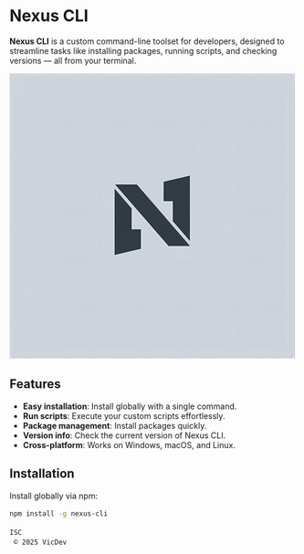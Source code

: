 # Nexus CLI

**Nexus CLI** is a custom command-line toolset for developers, designed to streamline tasks like installing packages, running scripts, and checking versions — all from your terminal.

![Nexus CLI](/logo.png)

## Features

- **Easy installation**: Install globally with a single command.
- **Run scripts**: Execute your custom scripts effortlessly.
- **Package management**: Install packages quickly.
- **Version info**: Check the current version of Nexus CLI.
- **Cross-platform**: Works on Windows, macOS, and Linux.

## Installation

Install globally via npm:

```bash
npm install -g nexus-cli

ISC
 © 2025 VicDev
